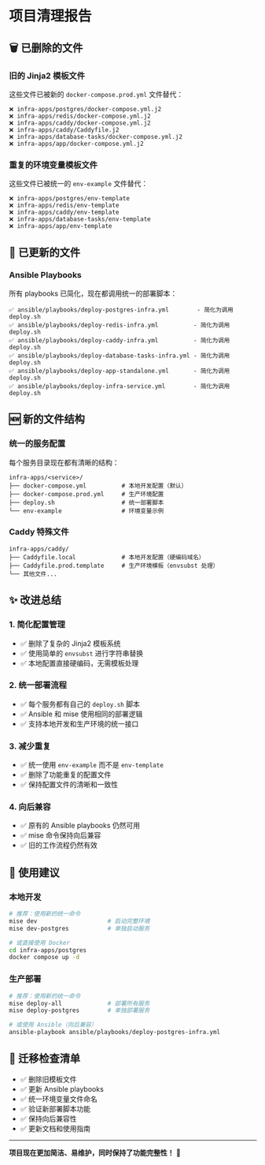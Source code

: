 # 项目清理报告

## 🗑️ 已删除的文件

### 旧的 Jinja2 模板文件
这些文件已被新的 `docker-compose.prod.yml` 文件替代：

```
❌ infra-apps/postgres/docker-compose.yml.j2
❌ infra-apps/redis/docker-compose.yml.j2
❌ infra-apps/caddy/docker-compose.yml.j2
❌ infra-apps/caddy/Caddyfile.j2
❌ infra-apps/database-tasks/docker-compose.yml.j2
❌ infra-apps/app/docker-compose.yml.j2
```

### 重复的环境变量模板文件
这些文件已被统一的 `env-example` 文件替代：

```
❌ infra-apps/postgres/env-template
❌ infra-apps/redis/env-template
❌ infra-apps/caddy/env-template
❌ infra-apps/database-tasks/env-template
❌ infra-apps/app/env-template
```

## 📝 已更新的文件

### Ansible Playbooks
所有 playbooks 已简化，现在都调用统一的部署脚本：

```
✅ ansible/playbooks/deploy-postgres-infra.yml        - 简化为调用 deploy.sh
✅ ansible/playbooks/deploy-redis-infra.yml          - 简化为调用 deploy.sh
✅ ansible/playbooks/deploy-caddy-infra.yml          - 简化为调用 deploy.sh
✅ ansible/playbooks/deploy-database-tasks-infra.yml - 简化为调用 deploy.sh
✅ ansible/playbooks/deploy-app-standalone.yml       - 简化为调用 deploy.sh
✅ ansible/playbooks/deploy-infra-service.yml        - 简化为调用 deploy.sh
```

## 🆕 新的文件结构

### 统一的服务配置
每个服务目录现在都有清晰的结构：

```
infra-apps/<service>/
├── docker-compose.yml          # 本地开发配置（默认）
├── docker-compose.prod.yml     # 生产环境配置
├── deploy.sh                   # 统一部署脚本
└── env-example                 # 环境变量示例
```

### Caddy 特殊文件
```
infra-apps/caddy/
├── Caddyfile.local             # 本地开发配置（硬编码域名）
├── Caddyfile.prod.template     # 生产环境模板（envsubst 处理）
└── 其他文件...
```

## ✨ 改进总结

### 1. 简化配置管理
- ✅ 删除了复杂的 Jinja2 模板系统
- ✅ 使用简单的 `envsubst` 进行字符串替换
- ✅ 本地配置直接硬编码，无需模板处理

### 2. 统一部署流程
- ✅ 每个服务都有自己的 `deploy.sh` 脚本
- ✅ Ansible 和 mise 使用相同的部署逻辑
- ✅ 支持本地开发和生产环境的统一接口

### 3. 减少重复
- ✅ 统一使用 `env-example` 而不是 `env-template`
- ✅ 删除了功能重复的配置文件
- ✅ 保持配置文件的清晰和一致性

### 4. 向后兼容
- ✅ 原有的 Ansible playbooks 仍然可用
- ✅ mise 命令保持向后兼容
- ✅ 旧的工作流程仍然有效

## 🎯 使用建议

### 本地开发
```bash
# 推荐：使用新的统一命令
mise dev                    # 启动完整环境
mise dev-postgres           # 单独启动服务

# 或直接使用 Docker
cd infra-apps/postgres
docker compose up -d
```

### 生产部署
```bash
# 推荐：使用新的统一命令
mise deploy-all             # 部署所有服务
mise deploy-postgres        # 单独部署服务

# 或使用 Ansible（向后兼容）
ansible-playbook ansible/playbooks/deploy-postgres-infra.yml
```

## 🔄 迁移检查清单

- ✅ 删除旧模板文件
- ✅ 更新 Ansible playbooks
- ✅ 统一环境变量文件命名
- ✅ 验证新部署脚本功能
- ✅ 保持向后兼容性
- ✅ 更新文档和使用指南

---

**项目现在更加简洁、易维护，同时保持了功能完整性！** 🎉
